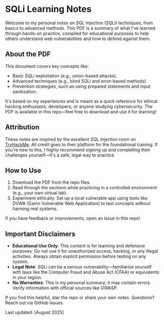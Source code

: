# SQLi Learning Notes

Welcome to my personal notes on SQL Injection (SQLi) techniques, from basics to advanced methods. This PDF is a summary of what I've learned through hands-on practice, compiled for educational purposes to help others understand web vulnerabilities and how to defend against them.

## About the PDF
This document covers key concepts like:
- Basic SQLi exploitation (e.g., union-based attacks).
- Advanced techniques (e.g., blind SQLi and error-based methods).
- Prevention strategies, such as using prepared statements and input sanitization.

It's based on my experiences and is meant as a quick reference for ethical hacking enthusiasts, developers, or anyone studying cybersecurity. The PDF is available in this repo—feel free to download and use it for learning!

## Attribution
These notes are inspired by the excellent SQL Injection room on [TryHackMe](https://tryhackme.com/). All credit goes to their platform for the foundational training. If you're new to this, I highly recommend signing up and completing their challenges yourself—it's a safe, legal way to practice.

## How to Use
1. Download the PDF from the repo files.
2. Read through the sections while practicing in a controlled environment (e.g., your own virtual lab).
3. Experiment ethically: Set up a local vulnerable app using tools like DVWA (Damn Vulnerable Web Application) to test concepts without harming real systems.

If you have feedback or improvements, open an issue in this repo!

## Important Disclaimers
- **Educational Use Only**: This content is for learning and defensive purposes. Do not use it for unauthorized access, hacking, or any illegal activities. Always obtain explicit permission before testing on any system.
- **Legal Note**: SQLi can be a serious vulnerability—familiarize yourself with laws like the Computer Fraud and Abuse Act (CFAA) or equivalents in your region.
- **No Warranties**: This is my personal summary; it may contain errors. Verify information with official sources like OWASP.

If you find this helpful, star the repo or share your own notes. Questions? Reach out via GitHub issues.

Last updated: [August 2025]
